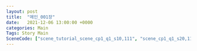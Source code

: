 ```yaml
---
layout: post
title:  "메인_001장"
date:   2021-12-06 13:00:00 +0000
categories: Main
Tags: Story Main
SceneCode: ["scene_tutorial_scene_cp1_q1_s10,111", "scene_cp1_q1_s20,112", "scene_cp1_q2_s10,121", "scene_cp1_q2_s20,122", "scene_cp1_q3_s10,131", "scene_cp1_q3_s20,132", "scene_cp1_q4_s10,141", "scene_cp1_q4_s20,142", "scene_cp1_q4_s30,143"]
---
```

